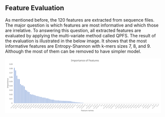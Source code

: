 ## Feature Evaluation

As mentioned before, the 120 features are extracted from sequence files.
The major question is which features are most informative and which those are irrelative.
To answering this question, all extracted features are evaluated by applying the multi-variate method called QPFS.
The result of the evaluation is illustrated in the below image.
It shows that the most informative features are Entropy-Shannon with k-mers sizes 7, 8, and 9.
Although the most of them can be removed to have simpler model.

![Importance of features](../resource/images/importance.svg)
